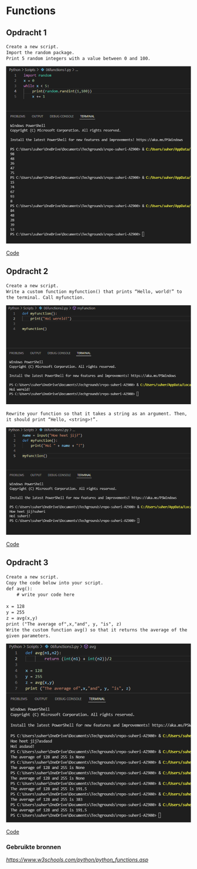 # **Functions**

## **Opdracht 1**

    Create a new script.
    Import the random package.
    Print 5 random integers with a value between 0 and 100.

![SS](../00_includes/PRG/06.01.png)

[Code](../Python/Scripts/06functions1.py)

## **Opdracht 2**

    Create a new script.
    Write a custom function myfunction() that prints “Hello, world!” to the terminal. Call myfunction.

![SS](../00_includes/PRG/06.02.png)

    Rewrite your function so that it takes a string as an argument. Then, it should print “Hello, <string>!”.

![SS](../00_includes/PRG/06.03.png)    

[Code](../Python/Scripts/06functions2.py)

## **Opdracht 3**

    Create a new script.
    Copy the code below into your script.
    def avg():
        # write your code here
    
    x = 128
    y = 255
    z = avg(x,y)
    print ("The average of",x,"and", y, "is", z)
    Write the custom function avg() so that it returns the average of the given parameters.

![SS](../00_includes/PRG/06.04.png)

[Code](../Python/Scripts/06functions3.py)

### **Gebruikte bronnen**

*<https://www.w3schools.com/python/python_functions.asp>*
